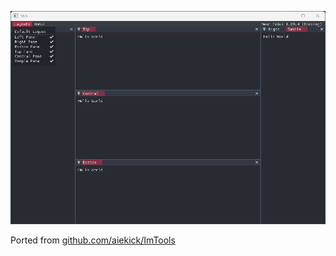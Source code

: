 ![](Capture.PNG)

Ported from [github.com/aiekick/ImTools](https://github.com/aiekick/ImTools/tree/main/LayoutManager)